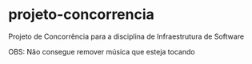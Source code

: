 # projeto-concorrencia
Projeto de Concorrência para a disciplina de Infraestrutura de Software

OBS: Não consegue remover música que esteja tocando
